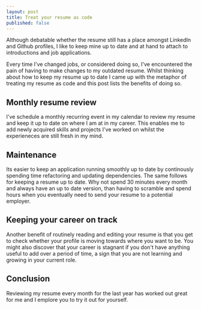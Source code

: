 ```yaml
---
layout: post
title: Treat your resume as code
published: false
---
```


Although debatable whether the resume still has a place amongst LinkedIn and
Github profiles, I like to keep mine up to date and at hand to attach to
introductions and job applications.

Every time I've changed jobs, or considered doing so, I've encountered the pain
of having to make changes to my outdated resume. Whilst thinking about how to keep my
resume up to date I came up with the metaphor of treating my resume as code and
this post lists the benefits of doing so.

## Monthly resume review

I've schedule a monthly recurring event in my calendar to review my resume and
keep it up to date on where I am at in my career. This enables me to add newly
acquired skills and projects I've worked on whilst the experieneces are still
fresh in my mind.


## Maintenance

Its easier to keep an application running smoothly up to date by continously
spending time refactoring and updating dependencies. The same follows for
keeping a resume up to date. Why not spend 30 minutes every month and always
have an up to date version, than having to scramble and spend hours when you
eventually need to send your resume to a potential employer.

## Keeping your career on track

Another benefit of routinely reading and editing your resume is that you get to
check whether your profile is moving towards where you want to be. You might
also discover that your career is stagnant if you don't have anything useful to
add over a period of time, a sign that you are not learning and growing in your
current role.


## Conclusion

Reviewing my resume every month for the last year has worked out great for me
and I emplore you to try it out for yourself.
